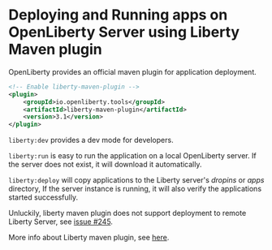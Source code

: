 # Deploying and Running apps on OpenLiberty Server using Liberty Maven plugin

OpenLiberty provides an official maven plugin for application deployment.  

```xml
<!-- Enable liberty-maven-plugin -->
<plugin>
	<groupId>io.openliberty.tools</groupId>
	<artifactId>liberty-maven-plugin</artifactId>
	<version>3.1</version>
</plugin> 
```

`liberty:dev` provides a dev mode for developers. 

`liberty:run` is easy to run the application on a local OpenLiberty server.  If the server does not exist, it will download it automatically.

`liberty:deploy` will copy applications to the Liberty server's *dropins* or *apps* directory, If the server instance is running, it will also verify the applications started successfully.

Unluckily, liberty maven plugin does not support deployment to remote Liberty Server, see [issue  #245](https://github.com/OpenLiberty/ci.maven/issues/245). 

More info about  Liberty maven plugin, see [here](https://github.com/OpenLiberty/ci.maven).

